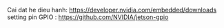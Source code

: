 Cai dat he dieu hanh: https://developer.nvidia.com/embedded/downloads
setting pin GPIO : https://github.com/NVIDIA/jetson-gpio
